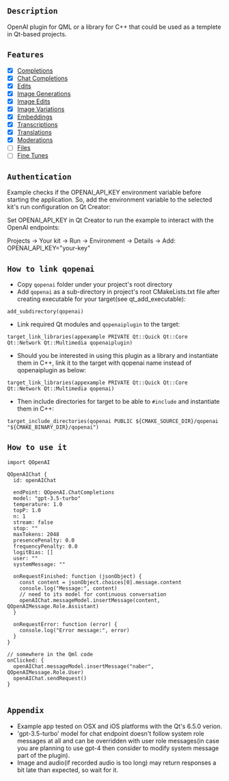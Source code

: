 ## `Description`

OpenAI plugin for QML or a library for C++ that could be used as a templete in Qt-based projects.

## `Features`

- [x] [Completions](https://github.com/omrdk/qopenai/documentation/completions.md)
- [X] [Chat Completions](https://github.com/omrdk/qopenai/documentation/chatCompletions.md)
- [X] [Edits](https://github.com/omrdk/qopenai/documentation/edits.md)
- [x] [Image Generations](https://github.com/omrdk/qopenai/documentation/imageGenerations.md)
- [x] [Image Edits](https://github.com/omrdk/qopenai/documentation/imageEdits.md)
- [x] [Image Variations](https://github.com/omrdk/qopenai/documentation/imageVariations.md) 
- [x] [Embeddings](https://github.com/omrdk/qopenai/documentation/embeddings.md) 
- [x] [Transcriptions](https://github.com/omrdk/qopenai/documentation/transscriptions.md) 
- [x] [Translations](https://github.com/omrdk/qopenai/documentation/translations.md) 
- [x] [Moderations](https://github.com/omrdk/qopenai/documentation/moderations.md) 
- [ ] [Files]() 
- [ ] [Fine Tunes]() 

## `Authentication`

Example checks if the OPENAI_API_KEY environment variable before starting the application. So, add the environment variable to the selected kit's run configuration on Qt Creator:

Set OPENAI_API_KEY in Qt Creator to run the example to interact with the OpenAI endpoints:

Projects -> Your kit -> Run -> Environment -> Details -> Add: OPENAI_API_KEY="your-key"

## `How to link qopenai`

- Copy `qopenai` folder under your project's root directory
- Add `qopenai` as a sub-directory in project's root CMakeLists.txt file after creating executable for your target(see qt_add_executable):
```
add_subdirectory(qopenai)
```
- Link required Qt modules and `qopenaiplugin` to the target:
```
target_link_libraries(appexample PRIVATE Qt::Quick Qt::Core Qt::Network Qt::Multimedia qopenaiplugin)
```
- Should you be interested in using this plugin as a library and instantiate them in C++, link it to the target with qopenai name instead of qopenaiplugin as below:
```
target_link_libraries(appexample PRIVATE Qt::Quick Qt::Core Qt::Network Qt::Multimedia qopenai)
```
- Then include directories for target to be able to `#include` and instantiate them in C++:
```
target_include_directories(qopenai PUBLIC ${CMAKE_SOURCE_DIR}/qopenai "${CMAKE_BINARY_DIR}/qopenai")
```

## `How to use it `

```
import QOpenAI

QOpenAIChat {
  id: openAIChat

  endPoint: QOpenAI.ChatCompletions
  model: "gpt-3.5-turbo"
  temperature: 1.0
  topP: 1.0
  n: 1
  stream: false
  stop: ""
  maxTokens: 2048
  presencePenalty: 0.0
  frequencyPenalty: 0.0
  logitBias: []
  user: ""
  systemMessage: ""

  onRequestFinished: function (jsonObject) {
    const content = jsonObject.choices[0].message.content
    console.log("Message:", content)
    // need to its model for continuous conversation
    openAIChat.messageModel.insertMessage(content, QOpenAIMessage.Role.Assistant)
  }

  onRequestError: function (error) {
    console.log("Error message:", error)
  }
}

// somewhere in the Qml code
onClicked: {
  openAIChat.messageModel.insertMessage("naber", QOpenAIMessage.Role.User)
  openAIChat.sendRequest()
}


```

## `Appendix`
- Example app tested on OSX and iOS platforms with the Qt's 6.5.0 verion.
- 'gpt-3.5-turbo' model for chat endpoint doesn't follow system role messages at all and can be overridden with user role messages(in case you are planning to use gpt-4 then consider to modify system message part of the plugin). 
- Image and audio(if recorded audio is too long) may return responses a bit late than expected, so wait for it.

